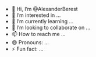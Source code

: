 - 👋 Hi, I’m @AlexanderBerest
- 👀 I’m interested in ...
- 🌱 I’m currently learning ...
- 💞️ I’m looking to collaborate on ...
- 📫 How to reach me ...
- 😄 Pronouns: ...
- ⚡ Fun fact: ...

<!---
AlexanderBerest/AlexanderBerest is a✨ special ✨ repository because its `README.md` (this file) appears on your GitHub profile.
You can click the Preview link to take a look at your changes.
--->
